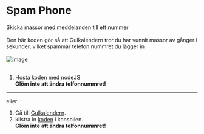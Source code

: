 # Spam Phone 
Skicka massor med meddelanden till ett nummer<br>
<br>
Den här koden gör så att Gulkalendern tror du har vunnit massor av gånger i sekunder, vilket spammar telefon nummret du lägger in<br>
<br>
![image](https://github.com/Muminwilmer/Spam-Phone/assets/113240095/cf5d7a07-e6e9-4dfa-9055-6f35617c8bef)<br>
<br>
1. Hosta [koden](https://raw.githubusercontent.com/Muminwilmer/Spam-Phone/main/spam.js) med nodeJS<br>
**Glöm inte att ändra telfonnummret!**<br>

-----------
eller
1. Gå till [Gulkalendern](https://gulkalender.se).<br>
2. klistra in [koden](https://raw.githubusercontent.com/Muminwilmer/Spam-Phone/main/spam.js) i konsollen.<br>
**Glöm inte att ändra telfonnummret!**
